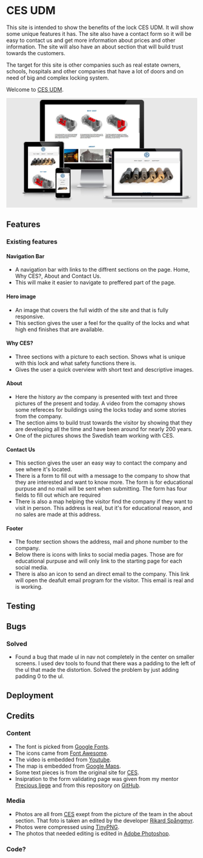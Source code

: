 # CES UDM
This site is intended to show the benefits of the lock CES UDM. It will show some unique features it has. The site also have a contact form so it will be easy to contact us and get more information about prices and other information. The site will also have an about section that will build trust towards the customers.

The target for this site is other companies such as real estate owners, schools, hospitals and other companies that have a lot of doors and on need of big and complex locking system.

Welcome to [CES UDM](https://spangen87.github.io/rikard-spangmyr/).

![Image with different screen sizes of the page.](assets/images/responsive.jpg)

## Features

### Existing features
#### Navigation Bar
- A navigation bar with links to the diffrent sections on the page. Home, Why CES?, About and Contact Us.
- This will make it easier to navigate to preffered part of the page.

#### Hero image
- An image that covers the full width of the site and that is fully responsive. 
- This section gives the user a feel for the quality of the locks and what high end finishes that are available.

#### Why CES?
- Three sections with a picture to each section. Shows what is unique with this lock and what safety functions there is.
- Gives the user a quick overview with short text and descriptive images.

#### About
- Here the history av the company is presented with text and three pictures of the present and today. A video from the comapny shows some refereces for buildings using the locks today and some stories from the company.
- The section aims to build trust towards the visitor by showing that they are developing all the time and have been around for nearly 200 years.
- One of the pictures shows the Swedish team working with CES.

#### Contact Us
- This section gives the user an easy way to contact the company and see where it's located.
- There is a form to fill out with a message to the company to show that they are interested and want to know more. The form is for educational purpuse and no mail will be sent when submitting. The form has four fields to fill out which are required
- There is also a map helping the visitor find the company if they want to visit in person. This address is real, but it's for educational reason, and no sales are made at this address.

#### Footer
- The footer section shows the address, mail and phone number to the company.
- Below there is icons with links to social media pages. Those are for educational purpuse and will only link to the starting page for each social media.
- There is also an icon to send an direct email to the company. This link will open the deafult email program for the visitor. This email is real and is working.

## Testing

## Bugs
### Solved
- Found a bug that made ul in nav not completely in the center on smaller screens. I used dev tools to found that there was a padding to the left of the ul that made the distortion. Solved the problem by just adding padding 0 to the ul.


## Deployment

## Credits
### Content
- The font is picked from [Google Fonts](https://fonts.google.com/).
- The icons came from [Font Awesome](https://fontawesome.com/).
- The video is embedded from [Youtube](https://www.youtube.com/).
- The map is embedded from [Google Maps](https://www.google.com/maps).
- Some text pieces is from the original site for [CES](https://www.ces.eu/).
- Insipration to the form validating page was given from my mentor [Precious Ijege](https://www.linkedin.com/in/precious-ijege-908a00168/) and from this repository on [GitHub](https://github.com/EwanColquhoun/wawaswoods).

### Media
- Photos are all from [CES](https://www.ces.eu/) exept from the picture of the team in the about section. That foto is taken an edited by the developer [Rikard Spångmyr](https://www.linkedin.com/in/rikard-sp%C3%A5ngmyr-126ab436/).
- Photos were compressed using [TinyPNG](https://tinypng.com/).
- The photos that needed editing is edited in [Adobe Photoshop](https://www.adobe.com/se/products/photoshop.html).
### Code?
